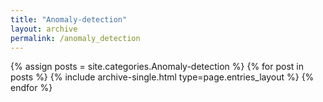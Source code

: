 ```yaml
---
title: "Anomaly-detection"
layout: archive
permalink: /anomaly_detection
---
```


{% assign posts = site.categories.Anomaly-detection %}
{% for post in posts %} {% include archive-single.html type=page.entries_layout %} {% endfor %}
